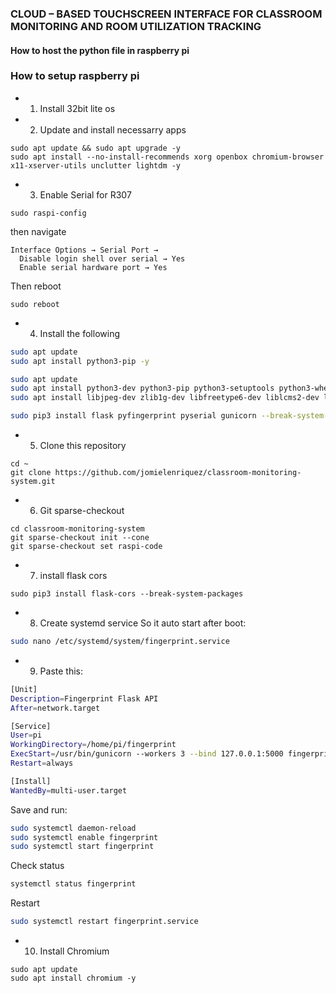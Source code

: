 ### CLOUD – BASED TOUCHSCREEN INTERFACE FOR CLASSROOM MONITORING AND ROOM UTILIZATION TRACKING

#### How to host the python file in raspberry pi



### How to setup raspberry pi
- 1. Install 32bit lite os
- 2. Update and install necessarry apps
```
sudo apt update && sudo apt upgrade -y
sudo apt install --no-install-recommends xorg openbox chromium-browser x11-xserver-utils unclutter lightdm -y
```
- 3. Enable Serial for R307
```
sudo raspi-config
```
then navigate
```
Interface Options → Serial Port → 
  Disable login shell over serial → Yes  
  Enable serial hardware port → Yes
```
Then reboot
```
sudo reboot
```

- 4. Install the following
```bash
sudo apt update
sudo apt install python3-pip -y

sudo apt update
sudo apt install python3-dev python3-pip python3-setuptools python3-wheel build-essential -y
sudo apt install libjpeg-dev zlib1g-dev libfreetype6-dev liblcms2-dev libopenjp2-7-dev libtiff5-dev tk-dev tcl-dev libwebp-dev libharfbuzz-dev libfribidi-dev libxcb1-dev -y

sudo pip3 install flask pyfingerprint pyserial gunicorn --break-system-packages
```

- 5. Clone this repository 
```
cd ~
git clone https://github.com/jomielenriquez/classroom-monitoring-system.git
```

- 6. Git sparse-checkout
```
cd classroom-monitoring-system
git sparse-checkout init --cone
git sparse-checkout set raspi-code
```

- 7. install flask cors
```
sudo pip3 install flask-cors --break-system-packages
```

- 8. Create systemd service
So it auto start after boot:
```bash
sudo nano /etc/systemd/system/fingerprint.service
```

- 9. Paste this:
```bash
[Unit]
Description=Fingerprint Flask API
After=network.target

[Service]
User=pi
WorkingDirectory=/home/pi/fingerprint
ExecStart=/usr/bin/gunicorn --workers 3 --bind 127.0.0.1:5000 fingerprint_api:app
Restart=always

[Install]
WantedBy=multi-user.target
```
Save and run:
```bash
sudo systemctl daemon-reload
sudo systemctl enable fingerprint
sudo systemctl start fingerprint
```
Check status
```bash
systemctl status fingerprint
```
Restart
```bash
sudo systemctl restart fingerprint.service
```

- 10. Install Chromium
```
sudo apt update
sudo apt install chromium -y
```


